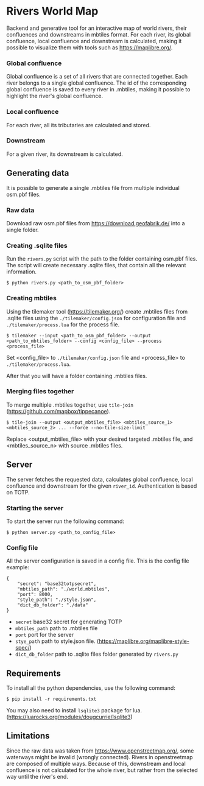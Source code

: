 # Rivers World Map

Backend and generative tool for an interactive map of world rivers, their confluences and downstreams in mbtiles format. For each river, its global confluence, local confluence and downstream is calculated, making it possible to visualize them with tools such as https://maplibre.org/.

### Global confluence

Global confluence is a set of all rivers that are connected together. Each river belongs to a single global confluence. The id of the corresponding global confluence is saved to every river in .mbtiles, making it possible to highlight the river's global confluence.

### Local confluence

For each river, all its tributaries are calculated and stored.

### Downstream

For a given river, its downstream is calculated.


## Generating data

It is possible to generate a single .mbtiles file from multiple individual osm.pbf files.

### Raw data

Download raw osm.pbf files from https://download.geofabrik.de/ into a single folder.

### Creating .sqlite files

Run the `rivers.py` script with the path to the folder containing osm.pbf files. The script will create necessary .sqlite files, that contain all the relevant information.
```
$ python rivers.py <path_to_osm_pbf_folder>
```

### Creating mbtiles

Using the tilemaker tool (https://tilemaker.org/) create .mbtiles files from .sqlite files using the `./tilemaker/config.json` for configuration file and `./tilemaker/process.lua` for the process file.

```
$ tilemaker --input <path_to_osm_pbf_folder> --output <path_to_mbtiles_folder> --config <config_file> --process <process_file>
```

Set <config_file> to `./tilemaker/config.json` file and <process_file> to `./tilemaker/process.lua`.

After that you will have a folder containing .mbtiles files.

### Merging files together

To merge multiple .mbtiles together, use `tile-join` (https://github.com/mapbox/tippecanoe).

```
$ tile-join --output <output_mbtiles_file> <mbtiles_source_1> <mbtiles_source_2> ... --force --no-tile-size-limit
```

Replace <output_mbtiles_file> with your desired targeted .mbtiles file, and <mbtiles_source_n> with source .mbtiles files.

## Server

The server fetches the requested data, calculates global confluence, local confluence and downstream for the given `river_id`.
Authentication is based on TOTP. 

### Starting the server

To start the server run the following command:

```
$ python server.py <path_to_config_file>
```

### Config file

All the server configuration is saved in a config file.
This is the config file example:
```
{
    "secret": "base32totpsecret",
    "mbtiles_path": "./world.mbtiles",
    "port": 8000,
    "style_path": "./style.json",
    "dict_db_folder": "./data"
}
```
* `secret` base32 secret for generating TOTP
* `mbtiles_path` path to .mbtiles file
* `port` port for the server
* `stye_path` path to style.json file. (https://maplibre.org/maplibre-style-spec/)
* `dict_db_folder` path to .sqlite files folder generated by `rivers.py`

## Requirements

To install all the python dependencies, use the following command:
```
$ pip install -r requirements.txt
```
You may also need to install `lsqlite3` package for lua. (https://luarocks.org/modules/dougcurrie/lsqlite3)

## Limitations

Since the raw data was taken from https://www.openstreetmap.org/, some waterways might be invalid (wrongly connected). Rivers in openstreetmap are composed of multiple ways. Because of this, downstream and local confluence is not calculated for the whole river, but rather from the selected way until the river's end.